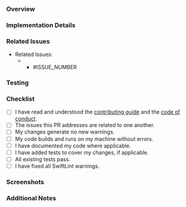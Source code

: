 <!--- IMPORTANT: If this PR addresses multiple unrelated issues, it will be closed until separated. -->

### Overview

<!--- REQUIRED: Provide a brief summary of what this PR does and its purpose. -->

### Implementation Details

<!--- REQUIRED: Describe the changes made in the implementation. Highlight any key decisions or trade-offs. -->

### Related Issues

<!--- REQUIRED: Tag all related issues (e.g. * #123) -->
<!--- If this PR resolves an issue, please specify (e.g. * closes #123) -->
<!--- If this PR addresses multiple issues, these issues must be related to one another. -->

* Related Issues:
  - * #ISSUE_NUMBER

### Testing

<!--- REQUIRED: Describe how you tested your changes. Include any relevant test cases or scenarios. -->

### Checklist

<!--- Please ensure the following are completed before submitting your PR: -->

- [ ] I have read and understood the [contributing guide](https://github.com/ScribbleLabApp/ScribbleLab/blob/main/CONTRIBUTING.md) and the [code of conduct](https://github.com/ScribbleLabApp/ScribbleLab/blob/main/CODE_OF_CONDUCT.md).
- [ ] The issues this PR addresses are related to one another.
- [ ] My changes generate no new warnings.
- [ ] My code builds and runs on my machine without errors.
- [ ] I have documented my code where applicable.
- [ ] I have added tests to cover my changes, if applicable.
- [ ] All existing tests pass.
- [ ] I have fixed all SwiftLint warnings.

### Screenshots

<!--- OPTIONAL: If this issue is UI-related, include before and after screenshots or mockups. -->

### Additional Notes

<!--- OPTIONAL: Include any other information that may be relevant to the PR. For example, potential impacts, known issues, or future considerations. -->

<!--- IMPORTANT: Fill out all required fields. Otherwise, we might close this PR temporarily. -->
